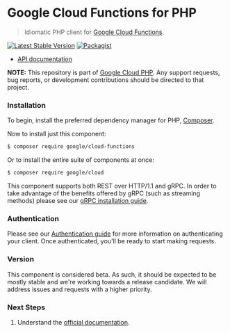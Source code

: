 # Google Cloud Functions for PHP

> Idiomatic PHP client for [Google Cloud Functions](https://cloud.google.com/functions).

[![Latest Stable Version](https://poser.pugx.org/google/cloud-functions/v/stable)](https://packagist.org/packages/google/cloud-functions) [![Packagist](https://img.shields.io/packagist/dm/google/cloud-functions.svg)](https://packagist.org/packages/google/cloud-functions)

* [API documentation](http://googleapis.github.io/google-cloud-php/#/docs/cloud-functions/latest/functions/readme)

**NOTE:** This repository is part of [Google Cloud PHP](https://github.com/googleapis/google-cloud-php). Any
support requests, bug reports, or development contributions should be directed to
that project.

### Installation

To begin, install the preferred dependency manager for PHP, [Composer](https://getcomposer.org/).

Now to install just this component:

```sh
$ composer require google/cloud-functions
```

Or to install the entire suite of components at once:

```sh
$ composer require google/cloud
```

This component supports both REST over HTTP/1.1 and gRPC. In order to take advantage of the benefits offered by gRPC (such as streaming methods)
please see our [gRPC installation guide](https://cloud.google.com/php/grpc).

### Authentication

Please see our [Authentication guide](https://github.com/googleapis/google-cloud-php/blob/master/AUTHENTICATION.md) for more information
on authenticating your client. Once authenticated, you'll be ready to start making requests.

### Version

This component is considered beta. As such, it should be expected to be mostly
stable and we're working towards a release candidate. We will address issues
and requests with a higher priority.

### Next Steps

1. Understand the [official documentation](https://cloud.google.com/functions/docs).
